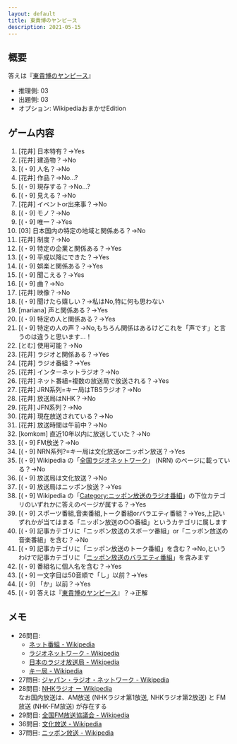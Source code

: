 ```yaml
---
layout: default
title: 東貴博のヤンピース
description: 2021-05-15
---
```


## 概要

答えは『[東貴博のヤンピース](https://ja.wikipedia.org/wiki/%E6%9D%B1%E8%B2%B4%E5%8D%9A%E3%81%AE%E3%83%A4%E3%83%B3%E3%83%94%E3%83%BC%E3%82%B9)』

- 推理側: 03
- 出題側: 03
- オプション: WikipediaおまかせEdition

## ゲーム内容

1. \[花井\] 日本特有？→Yes
2. \[花井\] 建造物？→No
3. \[(・9\] 人名？→No
4. \[花井\] 作品？→No…?
5. \[(・9\] 現存する？→No…?
6. \[(・9\] 見える？→No
7. \[花井\] イベントor出来事？→No
8. \[(・9\] モノ？→No
9. \[(・9\] 唯一？→Yes
10. \[03\] 日本国内の特定の地域と関係ある？→No
11. \[花井\] 制度？→No
12. \[(・9\] 特定の企業と関係ある？→Yes
13. \[(・9\] 平成以降にできた？→Yes
14. \[(・9\] 娯楽と関係ある？→Yes
15. \[(・9\] 聞こえる？→Yes
16. \[(・9\] 曲？→No
17. \[花井\] 映像？→No
18. \[(・9\] 聞けたら嬉しい？→私はNo,特に何も思わない
19. \[mariana\] 声と関係ある？→Yes
20. \[(・9\] 特定の人と関係ある？→Yes
21. \[(・9\] 特定の人の声？→No,もちろん関係はあるけどこれを「声です」と言うのは違うと思います…！
22. \[とむ\] 使用可能？→No
23. \[花井\] ラジオと関係ある？→Yes
24. \[花井\] ラジオ番組？→Yes
25. \[花井\] インターネットラジオ？→No
26. \[花井\] ネット番組=複数の放送局で放送される？→Yes
27. \[花井\] JRN系列=キー局はTBSラジオ？→No
28. \[花井\] 放送局はNHK？→No
29. \[花井\] JFN系列？→No
30. \[花井\] 現在放送されている？→No
31. \[花井\] 放送時間は午前中？→No
32. \[komkom\] 直近10年以内に放送していた？→No
33. \[(・9\] FM放送？→No
34. \[(・9\] NRN系列?=キー局は文化放送orニッポン放送？→Yes
35. \[(・9\] Wikipedia の「[全国ラジオネットワーク](https://ja.wikipedia.org/wiki/%E5%85%A8%E5%9B%BD%E3%83%A9%E3%82%B8%E3%82%AA%E3%83%8D%E3%83%83%E3%83%88%E3%83%AF%E3%83%BC%E3%82%AF)」 (NRN) のページに載っている？→No
36. \[(・9\] 放送局は文化放送？→No
37. \[(・9\] 放送局はニッポン放送？→Yes
38. \[(・9\] Wikipedia の「[Category:ニッポン放送のラジオ番組](https://ja.wikipedia.org/wiki/Category:%E3%83%8B%E3%83%83%E3%83%9D%E3%83%B3%E6%94%BE%E9%80%81%E3%81%AE%E3%83%A9%E3%82%B8%E3%82%AA%E7%95%AA%E7%B5%84)」の下位カテゴリのいずれかに答えのページが属する？→Yes
39. \[(・9\] スポーツ番組,音楽番組,トーク番組orバラエティ番組？→Yes,上記いずれかが当てはまる「ニッポン放送の○○番組」というカテゴリに属します
40. \[(・9\] 記事カテゴリに「ニッポン放送のスポーツ番組」or「ニッポン放送の音楽番組」を含む？→No
41. \[(・9\] 記事カテゴリに「ニッポン放送のトーク番組」を含む？→No,というわけで記事カテゴリに「[ニッポン放送のバラエティ番組](https://ja.wikipedia.org/wiki/Category:%E3%83%8B%E3%83%83%E3%83%9D%E3%83%B3%E6%94%BE%E9%80%81%E3%81%AE%E3%83%90%E3%83%A9%E3%82%A8%E3%83%86%E3%82%A3%E7%95%AA%E7%B5%84)」を含みます
42. \[(・9\] 番組名に個人名を含む？→Yes
43. \[(・9\] 一文字目は50音順で「し」以前？→Yes
44. \[(・9\] 「か」以前？→Yes
45. \[(・9\] 答えは『[東貴博のヤンピース](https://ja.wikipedia.org/wiki/%E6%9D%B1%E8%B2%B4%E5%8D%9A%E3%81%AE%E3%83%A4%E3%83%B3%E3%83%94%E3%83%BC%E3%82%B9)』？→正解

## メモ

- 26問目:
  - [ネット番組 - Wikipedia](https://ja.wikipedia.org/wiki/%E3%83%8D%E3%83%83%E3%83%88%E7%95%AA%E7%B5%84)
  - [ラジオネットワーク - Wikipedia](https://ja.wikipedia.org/wiki/%E3%83%A9%E3%82%B8%E3%82%AA%E3%83%8D%E3%83%83%E3%83%88%E3%83%AF%E3%83%BC%E3%82%AF)
  - [日本のラジオ放送局 - Wikipedia](https://ja.wikipedia.org/wiki/%E6%97%A5%E6%9C%AC%E3%81%AE%E3%83%A9%E3%82%B8%E3%82%AA%E6%94%BE%E9%80%81%E5%B1%80)
  - [キー局 - Wikipedia](https://ja.wikipedia.org/wiki/%E3%82%AD%E3%83%BC%E5%B1%80)
- 27問目: [ジャパン・ラジオ・ネットワーク - Wikipedia](https://ja.wikipedia.org/wiki/%E3%82%B8%E3%83%A3%E3%83%91%E3%83%B3%E3%83%BB%E3%83%A9%E3%82%B8%E3%82%AA%E3%83%BB%E3%83%8D%E3%83%83%E3%83%88%E3%83%AF%E3%83%BC%E3%82%AF)
- 28問目: [NHKラジオ ー Wikipedia](https://ja.wikipedia.org/wiki/NHK%E3%83%A9%E3%82%B8%E3%82%AA)  
  なお国内放送は、AM放送 (NHKラジオ第1放送, NHKラジオ第2放送) と FM放送 (NHK-FM放送) が存在する
- 29問目: [全国FM放送協議会 - Wikipedia](https://ja.wikipedia.org/wiki/%E5%85%A8%E5%9B%BDFM%E6%94%BE%E9%80%81%E5%8D%94%E8%AD%B0%E4%BC%9A)
- 36問目: [文化放送 - Wikipedia](https://ja.wikipedia.org/wiki/%E6%96%87%E5%8C%96%E6%94%BE%E9%80%81)
- 37問目: [ニッポン放送 - Wikipedia](https://ja.wikipedia.org/wiki/%E3%83%8B%E3%83%83%E3%83%9D%E3%83%B3%E6%94%BE%E9%80%81)
